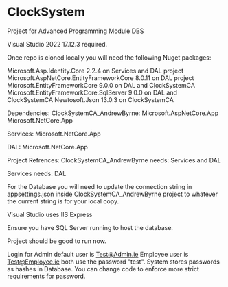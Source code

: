 # ClockSystem
Project for Advanced Programming Module DBS

Visual Studio 2022 17.12.3 required.

Once repo is cloned locally you will need the following Nuget packages:

Microsoft.Asp.Identity.Core 2.2.4 on Services and DAL project
Microsoft.AspNetCore.EntityFrameworkCore 8.0.11 on DAL project
Microsoft.EntityFrameworkCore 9.0.0 on DAL and ClockSystemCA
Microsoft.EntityFrameworkCore.SqlServer 9.0.0 on DAL and ClockSystemCA
Newtosoft.Json 13.0.3 on ClockSystemCA

Dependencies:
ClockSystemCA_AndrewByrne:
Microsoft.AspNetCore.App
Microsoft.NetCore.App

Services: 
Microsoft.NetCore.App

DAL: 
Microsoft.NetCore.App

Project Refrences:
ClockSystemCA_AndrewByrne needs:
Services and DAL

Services needs:
DAL

For the Database you will need to update the connection string in appsettings.json inside ClockSystemCA_AndrewByrne project to whatever the current string is for your local copy.

Visual Studio uses IIS Express

Ensure you have SQL Server running to host the database.

Project should be good to run now.

Login for Admin default user is Test@Admin.ie Employee user is Test@Employee.ie both use the password "test".
System stores passwords as hashes in Database. You can change code to enforce more strict requirements for password.
